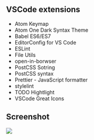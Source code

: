 ## VSCode extensions

- Atom Keymap
- Atom One Dark Syntax Theme
- Babel ES6/ES7
- EditorConfig for VS Code
- ESLint
- File Utils
- open-in-borwser
- PostCSS Sotring
- PostCSS syntax
- Prettier - JavaScript formatter
- stylelint
- TODO Hightlight
- VSCode Great Icons

## Screenshot
![](http://i.imgur.com/oXcdTZS.png)
